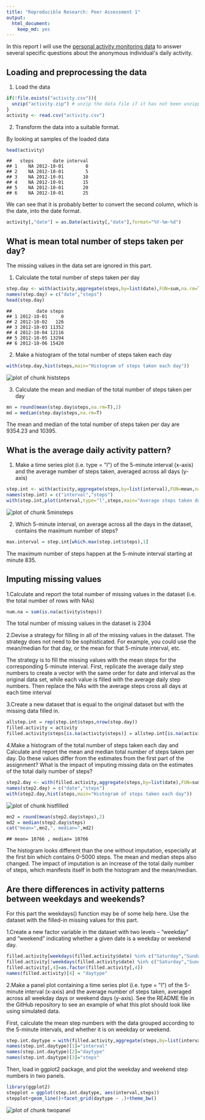 ```yaml
---
title: "Reproducible Research: Peer Assessment 1"
output: 
  html_document:
    keep_md: yes
---
```


In this report I will use the 
[personal activity monitoring data](https://d396qusza40orc.cloudfront.net/repdata%2Fdata%2Factivity.zip) 
to answer several specific questions about the anonymous individual's daily activity.

## Loading and preprocessing the data
1. Load the data

```r
if(!file.exists("activity.csv")){ 
  unzip("activity.zip") # unzip the data file if it has not been unzipped.
}
activity <- read.csv("activity.csv")
```
2. Transform the data into a suitable format.

By looking at samples of the loaded data

```r
head(activity)
```

```
##   steps       date interval
## 1    NA 2012-10-01        0
## 2    NA 2012-10-01        5
## 3    NA 2012-10-01       10
## 4    NA 2012-10-01       15
## 5    NA 2012-10-01       20
## 6    NA 2012-10-01       25
```
We can see that it is probably better to convert the second column, which is the date, into the date format.

```r
activity[,"date"] = as.Date(activity[,"date"],format="%Y-%m-%d")
```
## What is mean total number of steps taken per day?
The missing values in the data set are ignored in this part.

1. Calculate the total number of steps taken per day

```r
step.day <- with(activity,aggregate(steps,by=list(date),FUN=sum,na.rm=T))
names(step.day) = c("date","steps")
head(step.day)
```

```
##         date steps
## 1 2012-10-01     0
## 2 2012-10-02   126
## 3 2012-10-03 11352
## 4 2012-10-04 12116
## 5 2012-10-05 13294
## 6 2012-10-06 15420
```

2. Make a histogram of the total number of steps taken each day

```r
with(step.day,hist(steps,main="Histogram of steps taken each day"))
```

![plot of chunk histsteps](figure/histsteps-1.png) 

3. Calculate the mean and median of the total number of steps taken per day

```r
mn = round(mean(step.day$steps,na.rm=T),2)
md = median(step.day$steps,na.rm=T)
```
The mean and median of the total number of steps taken per day are 9354.23 and 10395.

## What is the average daily activity pattern?

1. Make a time series plot (i.e. type = "l") of the 5-minute interval (x-axis) and the average number of steps taken, averaged across all days (y-axis)

```r
step.int <- with(activity,aggregate(steps,by=list(interval),FUN=mean,na.rm=T))
names(step.int) = c("interval","steps")
with(step.int,plot(interval,type="l",steps,main="Average steps taken during a day",xlab="time(minutes)"))
```

![plot of chunk 5minsteps](figure/5minsteps-1.png) 

2. Which 5-minute interval, on average across all the days in the dataset, contains the maximum number of steps?

```r
max.interval = step.int[which.max(step.int$steps),1]
```
The maximum number of steps happen at the 5-minute interval starting at minute 835.

## Imputing missing values

1.Calculate and report the total number of missing values in the dataset (i.e. the total number of rows with NAs)

```r
num.na = sum(is.na(activity$steps))
```
The total number of missing values in the dataset is 2304

2.Devise a strategy for filling in all of the missing values in the dataset. The strategy does not need to be sophisticated. For example, you could use the mean/median for that day, or the mean for that 5-minute interval, etc.

The strategy is to fill the missing values with the mean steps for the corresponding 5-minute interval.
First, replicate the average daily step numbers to create a vector with the same order for date and interval as the original data set, while each value is filled with the average daily step numbers.
Then replace the NAs with the average steps cross all days at each time interval


3.Create a new dataset that is equal to the original dataset but with the missing data filled in.


```r
allstep.int = rep(step.int$steps,nrow(step.day))
filled.activity = activity
filled.activity$steps[is.na(activity$steps)] = allstep.int[is.na(activity$steps)]
```

4.Make a histogram of the total number of steps taken each day and Calculate and report the mean and median total number of steps taken per day. Do these values differ from the estimates from the first part of the assignment? What is the impact of imputing missing data on the estimates of the total daily number of steps?


```r
step2.day <- with(filled.activity,aggregate(steps,by=list(date),FUN=sum))
names(step2.day) = c("date","steps")
with(step2.day,hist(steps,main="Histogram of steps taken each day"))
```

![plot of chunk histfilled](figure/histfilled-1.png) 

```r
mn2 = round(mean(step2.day$steps),2)
md2 = median(step2.day$steps)
cat("mean=",mn2,", median=",md2)
```

```
## mean= 10766 , median= 10766
```

The histogram looks different than the one without imputation, especially at the first bin which contains 0-5000 steps. The mean and median steps also changed. The impact of imputation is an increase of the total daily number of steps, which manifests itself in both the histogram and the mean/median.

## Are there differences in activity patterns between weekdays and weekends?

For this part the weekdays() function may be of some help here. Use the dataset with the filled-in missing values for this part.

1.Create a new factor variable in the dataset with two levels – “weekday” and “weekend” indicating whether a given date is a weekday or weekend day.


```r
filled.activity[weekdays(filled.activity$date) %in% c("Saturday","Sunday"),4]="weekend"
filled.activity[!weekdays(filled.activity$date) %in% c("Saturday","Sunday"),4]="weekday"
filled.activity[,4]=as.factor(filled.activity[,4])
names(filled.activity)[4] = "daytype" 
```

2.Make a panel plot containing a time series plot (i.e. type = "l") of the 5-minute interval (x-axis) and the average number of steps taken, averaged across all weekday days or weekend days (y-axis). See the README file in the GitHub repository to see an example of what this plot should look like using simulated data.

First, calculate the mean step numbers with the data grouped according to the 5-minute intervals, and whether it is on weekday or weekend.

```r
step.int.daytype = with(filled.activity,aggregate(steps,by=list(interval,daytype),FUN=mean))
names(step.int.daytype)[1]="interval"
names(step.int.daytype)[2]="daytype"
names(step.int.daytype)[3]="steps"
```

Then, load in ggplot2 package, and plot the weekday and weekend step numbers in two panels.

```r
library(ggplot2)
stepplot = ggplot(step.int.daytype, aes(interval,steps))
stepplot+geom_line()+facet_grid(daytype ~ .)+theme_bw()
```

![plot of chunk twopanel](figure/twopanel-1.png) 
